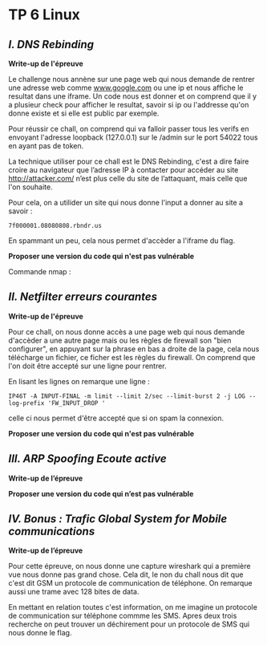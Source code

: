 # TP 6 Linux

## *I. DNS Rebinding*

**Write-up de l'épreuve**

Le challenge nous annène sur une page web qui nous demande  de rentrer une adresse web comme www.google.com ou une ip et nous affiche le resultat dans une iframe. Un code nous est donner et on comprend que il y a plusieur check pour afficher le resultat, savoir si ip ou l'addresse qu'on donne existe et si elle est public par exemple. 

Pour réussir ce chall, on comprend qui va falloir passer tous les verifs en envoyant l'adresse loopback (127.0.0.1) sur le /admin sur le port 54022 tous en ayant pas de token.

La technique utiliser pour ce chall est le DNS Rebinding, c'est a dire faire croire au navigateur que l’adresse IP à contacter pour accéder au site http://attacker.com/ n’est plus celle du site de l’attaquant, mais celle que l'on souhaite.

Pour cela, on a utilider un site qui nous donne l'input a donner au site a savoir :

```
7f000001.08080808.rbndr.us
```

En spammant un peu, cela nous permet d'accèder a l'iframe du flag.

**Proposer une version du code qui n'est pas vulnérable**

Commande nmap : 

## *II. Netfilter erreurs courantes*

**Write-up de l'épreuve**

Pour ce chall, on nous donne accès a une page web qui nous demande d'accèder a une autre page mais ou les règles de firewall son "bien configurer", en appuyant sur la phrase en bas a droite de la page, cela nous télécharge un fichier, ce ficher est les règles du firewall. On comprend que l'on doit être accepté sur une ligne pour rentrer. 

En lisant les lignes on remarque une ligne : 

```
IP46T -A INPUT-FINAL -m limit --limit 2/sec --limit-burst 2 -j LOG --log-prefix 'FW_INPUT_DROP '
```

celle ci nous permet d'être accepté que si on spam la connexion.

**Proposer une version du code qui n'est pas vulnérable**

## *III. ARP Spoofing Ecoute active*

**Write-up de l’épreuve**

**Proposer une version du code qui n’est pas vulnérable**

## *IV. Bonus : Trafic Global System for Mobile communications*

**Write-up de l’épreuve**

Pour cette épreuve, on nous donne une capture wireshark qui a première vue nous donne pas grand chose. Cela dit, le non du chall nous dit que c'est dit GSM un protocole de communication de téléphone. On remarque aussi une trame avec 128 bites de data. 

En mettant en relation toutes c'est information, on me imagine un protocole de communication sur téléphone commme les SMS. Apres deux trois recherche on peut trouver un déchirement pour un protocole de SMS qui nous donne le flag. 